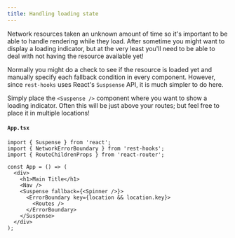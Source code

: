 ```yaml
---
title: Handling loading state
---
```


Network resources taken an unknown amount of time so it's important to be able
to handle rendering while they load. After sometime you might want to display
a loading indicator, but at the very least you'll need to be able to deal with
not having the resource available yet!

Normally you might do a check to see if the resource is loaded yet and manually
specify each fallback condition in every component. However, since `rest-hooks`
uses React's `Suspsense` API, it is much simpler to do here.

Simply place the `<Suspense />` component where you want to show a loading
indicator. Often this will be just above your routes; but feel free to place
it in multiple locations!

#### `App.tsx`

```tsx
import { Suspense } from 'react';
import { NetworkErrorBoundary } from 'rest-hooks';
import { RouteChildrenProps } from 'react-router';

const App = () => (
  <div>
    <h1>Main Title</h1>
    <Nav />
    <Suspense fallback={<Spinner />}>
      <ErrorBoundary key={location && location.key}>
        <Routes />
      </ErrorBoundary>
    </Suspense>
  </div>
);
```

